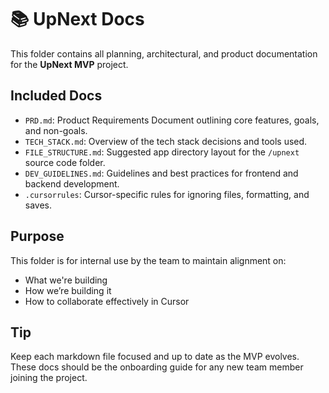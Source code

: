 # 📚 UpNext Docs

This folder contains all planning, architectural, and product documentation for the **UpNext MVP** project.

## Included Docs

- `PRD.md`: Product Requirements Document outlining core features, goals, and non-goals.
- `TECH_STACK.md`: Overview of the tech stack decisions and tools used.
- `FILE_STRUCTURE.md`: Suggested app directory layout for the `/upnext` source code folder.
- `DEV_GUIDELINES.md`: Guidelines and best practices for frontend and backend development.
- `.cursorrules`: Cursor-specific rules for ignoring files, formatting, and saves.

## Purpose

This folder is for internal use by the team to maintain alignment on:
- What we're building
- How we’re building it
- How to collaborate effectively in Cursor

## Tip

Keep each markdown file focused and up to date as the MVP evolves. These docs should be the onboarding guide for any new team member joining the project.
